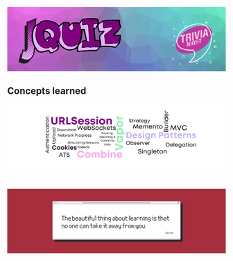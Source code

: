 ![Front Banner](Documentation/FrontBanner.png)

## Concepts learned

<p align="center">
<img src="Documentation/Week09Concepts.png">
</p>

<br />

![End Banner](Documentation/EndBanner.png)
